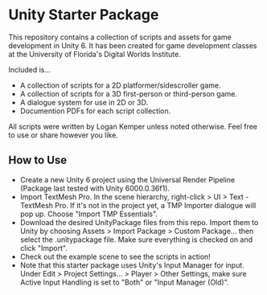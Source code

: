 # Unity Starter Package 

This repository contains a collection of scripts and assets for game development in Unity 6. 
It has been created for game development classes at the University of Florida's Digital Worlds Institute. 

Included is...
- A collection of scripts for a 2D platformer/sidescroller game. 
- A collection of scripts for a 3D first-person or third-person game. 
- A dialogue system for use in 2D or 3D. 
- Documention PDFs for each script collection. 

All scripts were written by Logan Kemper unless noted otherwise. Feel free to use or share however you like. 

## How to Use

- Create a new Unity 6 project using the Universal Render Pipeline (Package last tested with Unity 6000.0.36f1). 
- Import TextMesh Pro. In the scene hierarchy, right-click > UI > Text - TextMesh Pro. If it's not in the project yet, a TMP Importer dialogue will pop up. Choose "Import TMP Essentials". 
- Download the desired UnityPackage files from this repo. Import them to Unity by choosing Assets > Import Package > Custom Package... then select the .unitypackage file. Make sure everything is checked on and click "Import". 
- Check out the example scene to see the scripts in action! 
- Note that this starter package uses Unity's Input Manager for input. Under Edit > Project Settings... > Player > Other Settings, make sure Active Input Handling is set to "Both" or "Input Manager (Old)". 
